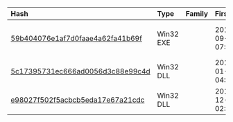 |Hash|Type|Family|First_Seen|Name|
|:--|:--|:--|:--|:--|
|[59b404076e1af7d0faae4a62fa41b69f](https://www.virustotal.com/gui/file/59b404076e1af7d0faae4a62fa41b69f)|Win32 EXE||2015-09-17 07:01:26|Adobe? Flash? Player 10.1|
|[5c17395731ec666ad0056d3c88e99c4d](https://www.virustotal.com/gui/file/5c17395731ec666ad0056d3c88e99c4d)|Win32 DLL||2015-01-16 04:52:37|D:\3\g8.bin|
|[e98027f502f5acbcb5eda17e67a21cdc](https://www.virustotal.com/gui/file/e98027f502f5acbcb5eda17e67a21cdc)|Win32 DLL||2014-12-02 02:58:58|GLASSRAT|

